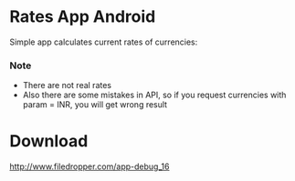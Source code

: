 # Rates App Android

Simple app calculates current rates of currencies:

### Note

* There are not real rates
* Also there are some mistakes in API, so if you request currencies with param = INR, you will get wrong result

# **Download**
http://www.filedropper.com/app-debug_16
